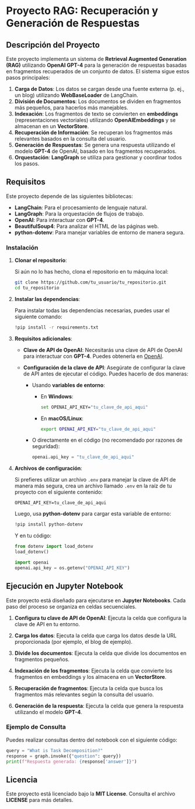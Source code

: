 
# **Proyecto RAG: Recuperación y Generación de Respuestas**

## Descripción del Proyecto

Este proyecto implementa un sistema de **Retrieval Augmented Generation (RAG)** utilizando **OpenAI GPT-4** para la generación de respuestas basadas en fragmentos recuperados de un conjunto de datos. El sistema sigue estos pasos principales:

1. **Carga de Datos**: Los datos se cargan desde una fuente externa (p. ej., un blog) utilizando **WebBaseLoader** de LangChain.
2. **División de Documentos**: Los documentos se dividen en fragmentos más pequeños, para hacerlos más manejables.
3. **Indexación**: Los fragmentos de texto se convierten en **embeddings** (representaciones vectoriales) utilizando **OpenAIEmbeddings** y se almacenan en un **VectorStore**.
4. **Recuperación de Información**: Se recuperan los fragmentos más relevantes basados en la consulta del usuario.
5. **Generación de Respuestas**: Se genera una respuesta utilizando el modelo **GPT-4** de OpenAI, basado en los fragmentos recuperados.
6. **Orquestación**: **LangGraph** se utiliza para gestionar y coordinar todos los pasos.

## Requisitos

Este proyecto depende de las siguientes bibliotecas:

- **LangChain**: Para el procesamiento de lenguaje natural.
- **LangGraph**: Para la orquestación de flujos de trabajo.
- **OpenAI**: Para interactuar con **GPT-4**.
- **BeautifulSoup4**: Para analizar el HTML de las páginas web.
- **python-dotenv**: Para manejar variables de entorno de manera segura.

### Instalación

1. **Clonar el repositorio**:

   Si aún no lo has hecho, clona el repositorio en tu máquina local:

   ```bash
   git clone https://github.com/tu_usuario/tu_repositorio.git
   cd tu_repositorio
   ```

2. **Instalar las dependencias**:

   Para instalar todas las dependencias necesarias, puedes usar el siguiente comando:

   ```bash
   !pip install -r requirements.txt
   ```

3. **Requisitos adicionales**:

   - **Clave de API de OpenAI**: Necesitarás una clave de API de OpenAI para interactuar con **GPT-4**. Puedes obtenerla en [OpenAI](https://platform.openai.com/account/api-keys).
   
   - **Configuración de la clave de API**: Asegúrate de configurar la clave de API antes de ejecutar el código. Puedes hacerlo de dos maneras:

     - Usando **variables de entorno**:
       - En **Windows**:
         ```bash
         set OPENAI_API_KEY="tu_clave_de_api_aqui"
         ```
       - En **macOS/Linux**:
         ```bash
         export OPENAI_API_KEY="tu_clave_de_api_aqui"
         ```

     - O directamente en el código (no recomendado por razones de seguridad):
       ```python
       openai.api_key = "tu_clave_de_api_aqui"
       ```

4. **Archivos de configuración**:

   Si prefieres utilizar un archivo `.env` para manejar la clave de API de manera más segura, crea un archivo llamado `.env` en la raíz de tu proyecto con el siguiente contenido:

   ```
   OPENAI_API_KEY=tu_clave_de_api_aqui
   ```

   Luego, usa **python-dotenv** para cargar esta variable de entorno:

   ```bash
   !pip install python-dotenv
   ```

   Y en tu código:

   ```python
   from dotenv import load_dotenv
   load_dotenv()
   
   import openai
   openai.api_key = os.getenv("OPENAI_API_KEY")
   ```

## Ejecución en Jupyter Notebook

Este proyecto está diseñado para ejecutarse en **Jupyter Notebooks**. Cada paso del proceso se organiza en celdas secuenciales.

1. **Configura tu clave de API de OpenAI**: Ejecuta la celda que configura la clave de API en tu entorno.

2. **Carga los datos**: Ejecuta la celda que carga los datos desde la URL proporcionada (por ejemplo, el blog de ejemplo).

3. **Divide los documentos**: Ejecuta la celda que divide los documentos en fragmentos pequeños.

4. **Indexación de los fragmentos**: Ejecuta la celda que convierte los fragmentos en embeddings y los almacena en un **VectorStore**.

5. **Recuperación de fragmentos**: Ejecuta la celda que busca los fragmentos más relevantes según la consulta del usuario.

6. **Generación de la respuesta**: Ejecuta la celda que genera la respuesta utilizando el modelo **GPT-4**.

### Ejemplo de Consulta

Puedes realizar consultas dentro del notebook con el siguiente código:

```python
query = "What is Task Decomposition?"
response = graph.invoke({"question": query})
print(f"Respuesta generada: {response['answer']}")
```


## Licencia

Este proyecto está licenciado bajo la **MIT License**. Consulta el archivo **LICENSE** para más detalles.



